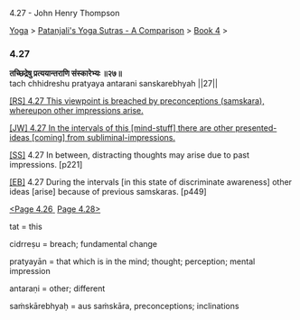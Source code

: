 4.27 - John Henry Thompson 

[Yoga](../../../yoga.md)‎ > ‎[Patanjali's Yoga Sutras - A Comparison](../../patanjani.md)‎ > ‎[Book 4](../book-4.md)‎ > ‎

### 4.27

**तच्छिद्रेषु प्रत्ययान्तराणि संस्कारेभ्यः ॥२७॥**  
tach chhidreshu pratyaya antarani sanskarebhyah ||27||  
  

[\[RS\] 4.27 This viewpoint is breached by preconceptions (samskara), whereupon other impressions arise.](http://www.ashtangayoga.info/source-texts/yoga-sutra-patanjali/chapter-4/item/tach-chhidreshu-pratyaya-antarani-sanskarebhyah/)

[\[JW\] 4.27 In the intervals of this \[mind-stuff\] there are other presented-ideas \[coming\] from subliminal-impressions.](http://books.google.com/books?id=YzFImjtOxUwC&pg=PA339&ci=67%2C691%2C801%2C55&source=bookclip)  
  
[\[SS\]](http://www.amazon.com/Yoga-Sutras-Patanjali-Commentary-Satchidananda/dp/0932040381) 4.27 In between, distracting thoughts may arise due to past impressions. \[p221\]  
  
[\[EB\]](http://www.amazon.com/Yoga-Sutras-Patanjali-Translation-Commentary/dp/0865477361/ref=sr_1_1?ie=UTF8&s=books&qid=1250508322&sr=1-1) 4.27 During the intervals \[in this state of discriminate awareness\] other ideas \[arise\] because of previous samskaras. \[p449\]  
  
  
[<Page 4.26](426.md)[ ](422.md) [Page 4.28>](428.md)  

tat = this  
  
cidrreṣu = breach; fundamental change  
  
pratyayān = that which is in the mind; thought; perception; mental impression  
  
antaraṇi = other; different  
  
saṁskārebhyaḥ = aus saṁskāra, preconceptions; inclinations

